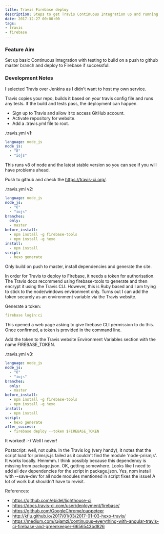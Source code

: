 ```yaml
---
title: Travis Firebase deploy
description: Steps to get Travis Continuous Integration up and running and deploying to Firebase.
date: 2017-12-27 00:00:00
tags:
- travis
- firebase
---
```

### Feature Aim
Set up basic Continuous Integration with testing to build on a push to github master branch and deploy to Firebase if successful. 

### Development Notes
I selected Travis over Jenkins as I didn't want to host my own service.

Travis copies your repo, builds it based on your travis config file and runs any tests. If the build and tests pass, the deployment can happen.

- Sign up to Travis and allow it to access GitHub account.
- Activate repository for website.
- Add a .travis.yml file to root.

.travis.yml v1:
```yaml
language: node_js
node_js:
  - "8"
  - "iojs"
```
This runs v8 of node and the latest stable version so you can see if you will have problems ahead.

Push to github and check the https://travis-ci.org/.

.travis.yml v2:
```yaml
language: node_js
node_js:
  - "8"
  - "iojs"
branches:
  only:
  - master
before_install:
  - npm install -g firebase-tools
  - npm install -g hexo
install:
  - npm install
script:
  - hexo generate
```
Only build on push to master, install dependencies and generate the site.

In order for Travis to deploy to Firebase, it needs a token for authorisation. The Travis docs recommend using firebase-tools to generate and then encrypt it using the Travis CLI. However, this is Ruby based and I am trying to stick to the node/windows environment only. Turns out I can add the token securely as an environment variable via the Travis website.

Generate a token:
```yaml
firebase login:ci
```
This opened a web page asking to give firebase CLI permission to do this. Once confirmed, a token is provided in the command line.

Add the token to the Travis website Environment Variables section with the name FIREBASE_TOKEN.

.travis.yml v3:
```yaml
language: node_js
node_js:
  - "8"
  - "iojs"
branches:
  only:
  - master
before_install:
  - npm install -g firebase-tools
  - npm install -g hexo
install:
  - npm install
script:
  - hexo generate
after_success:
  - firebase deploy --token $FIREBASE_TOKEN
```

It worked! :-) Well I never!

Postscript: well, not quite. In the Travis log (very handy), it notes that the script load for primsjs.js failed as it couldn't find the module 'node-prismjs'. It works locally. Hmmmm. I think possibly because this dependency is missing from package.json. OK, getting somewhere. Looks like I need to add all dev dependencies for the script in package.json. Yes, npm install with --save-dev for all node modules mentioned in script fixes the issue! A lot of work but shouldn't have to revisit.

References:

- https://github.com/ebidel/lighthouse-ci
- https://docs.travis-ci.com/user/deployment/firebase/
- https://github.com/GoogleChrome/puppeteer
- http://kflu.github.io/2017/01/03/2017-01-03-hexo-travis/
- https://medium.com/@jamzi/continuous-everything-with-angular-travis-ci-firebase-and-greenkeeper-6656543bd826